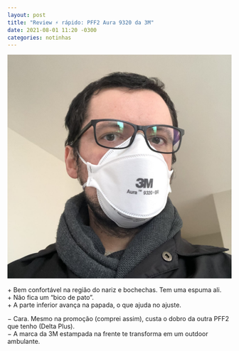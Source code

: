 ```yaml
---
layout: post
title: "Review ⚡️ rápido: PFF2 Aura 9320 da 3M"
date: 2021-08-01 11:20 -0300
categories: notinhas
---
```

![Selfie de homem branco, cabelo curto e óculos, usando uma máscara 3M Aura branca.](/assets/2021/pff2-3m-aura-9320.jpeg)

&#43; Bem confortável na região do nariz e bochechas. Tem uma espuma ali.  
&#43; Não fica um “bico de pato”.  
&#43; A parte inferior avança na papada, o que ajuda no ajuste.

&#8722; Cara. Mesmo na promoção (comprei assim), custa o dobro da outra PFF2 que tenho (Delta Plus).  
&#8722; A marca da 3M estampada na frente te transforma em um outdoor ambulante.